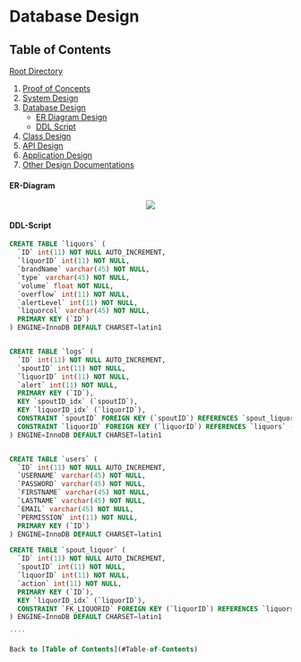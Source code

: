 # Database Design


## Table of Contents
[Root Directory](https://github.com/mmitar/capstone)
1. [Proof of Concepts](https://github.com/mmitar/capstone/tree/master/_Proof%20of%20Concept)	
2. [System Design](https://github.com/mmitar/capstone/tree/master/_System%20Design)
3. [Database Design](https://github.com/mmitar/capstone/tree/master/_Database%20Design)	
	* [ER Diagram Design](#ER-Diagram)
	* [DDL Script](#DDL-Script)
4. [Class Design](https://github.com/mmitar/capstone/tree/master/_Class%20Design)	
5. [API Design](https://github.com/mmitar/capstone/tree/master/_API%20Design)
6. [Application Design](https://github.com/mmitar/capstone/tree/master/_Application%20Design)
7. [Other Design Documentations](https://github.com/mmitar/capstone/tree/master/_Other)

#### ER-Diagram
<p align="center"><img src="https://github.com/mmitar/capstone/blob/master/_Database%20Design/ER.png"/></p>

#### DDL-Script
```ddl
CREATE TABLE `liquors` (
  `ID` int(11) NOT NULL AUTO_INCREMENT,
  `liquorID` int(11) NOT NULL,
  `brandName` varchar(45) NOT NULL,
  `type` varchar(45) NOT NULL,
  `volume` float NOT NULL,
  `overflow` int(11) NOT NULL,
  `alertLevel` int(11) NOT NULL,
  `liquorcol` varchar(45) NOT NULL,
  PRIMARY KEY (`ID`)
) ENGINE=InnoDB DEFAULT CHARSET=latin1


CREATE TABLE `logs` (
  `ID` int(11) NOT NULL AUTO_INCREMENT,
  `spoutID` int(11) NOT NULL,
  `liquorID` int(11) NOT NULL,
  `alert` int(11) NOT NULL,
  PRIMARY KEY (`ID`),
  KEY `spoutID_idx` (`spoutID`),
  KEY `liquorID_idx` (`liquorID`),
  CONSTRAINT `spoutID` FOREIGN KEY (`spoutID`) REFERENCES `spout_liquor` (`ID`) ON DELETE NO ACTION ON UPDATE NO ACTION,
  CONSTRAINT `liquorID` FOREIGN KEY (`liquorID`) REFERENCES `liquors` (`ID`) ON DELETE NO ACTION ON UPDATE NO ACTION
) ENGINE=InnoDB DEFAULT CHARSET=latin1


CREATE TABLE `users` (
  `ID` int(11) NOT NULL AUTO_INCREMENT,
  `USERNAME` varchar(45) NOT NULL,
  `PASSWORD` varchar(45) NOT NULL,
  `FIRSTNAME` varchar(45) NOT NULL,
  `LASTNAME` varchar(45) NOT NULL,
  `EMAIL` varchar(45) NOT NULL,
  `PERMISSION` int(11) NOT NULL,
  PRIMARY KEY (`ID`)
) ENGINE=InnoDB DEFAULT CHARSET=latin1

CREATE TABLE `spout_liquor` (
  `ID` int(11) NOT NULL AUTO_INCREMENT,
  `spoutID` int(11) NOT NULL,
  `liquorID` int(11) NOT NULL,
  `action` int(11) NOT NULL,
  PRIMARY KEY (`ID`),
  KEY `liquorID_idx` (`liquorID`),
  CONSTRAINT `FK_LIQUORID` FOREIGN KEY (`liquorID`) REFERENCES `liquors` (`ID`) ON DELETE NO ACTION ON UPDATE NO ACTION
) ENGINE=InnoDB DEFAULT CHARSET=latin1

''''

Back to [Table of Contents](#Table-of-Contents)
